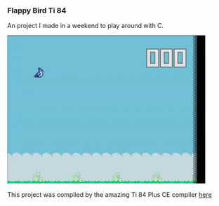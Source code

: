 ### Flappy Bird Ti 84

An project I made in a weekend to play around with C.

![Screenshot](screenshot.gif)

This project was compiled by the amazing Ti 84 Plus CE compiler [here](https://github.com/CE-Programming/toolchain,"Toolchain")

